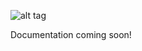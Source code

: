 ![alt tag](https://raw.github.com/skumar221/XNATSlicer/master/XnatSlicer/Resources/Icons/XNATSlicer-MainIcon.png)

Documentation coming soon!